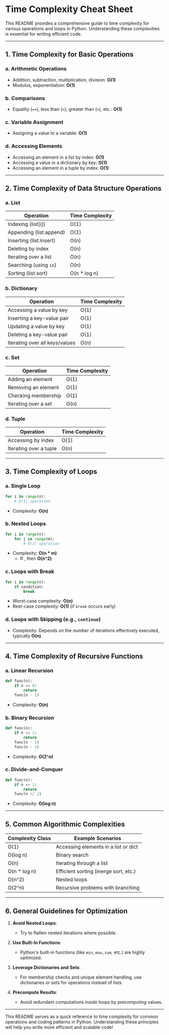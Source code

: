 # Time Complexity Cheat Sheet

This README provides a comprehensive guide to time complexity for various operations and loops in Python. Understanding these complexities is essential for writing efficient code.

---

## 1. **Time Complexity for Basic Operations**

### a. Arithmetic Operations

- Addition, subtraction, multiplication, division: **O(1)**
- Modulus, exponentiation: **O(1)**

### b. Comparisons

- Equality (`==`), less than (`<`), greater than (`>`), etc.: **O(1)**

### c. Variable Assignment

- Assigning a value to a variable: **O(1)**

### d. Accessing Elements

- Accessing an element in a list by index: **O(1)**
- Accessing a value in a dictionary by key: **O(1)**
- Accessing an element in a tuple by index: **O(1)**

---

## 2. **Time Complexity of Data Structure Operations**

### a. List

| Operation               | Time Complexity |
| ----------------------- | --------------- |
| Indexing (list[i])      | O(1)            |
| Appending (list.append) | O(1)            |
| Inserting (list.insert) | O(n)            |
| Deleting by index       | O(n)            |
| Iterating over a list   | O(n)            |
| Searching (using `in`)  | O(n)            |
| Sorting (list.sort)     | O(n \* log n)   |

### b. Dictionary

| Operation                      | Time Complexity |
| ------------------------------ | --------------- |
| Accessing a value by key       | O(1)            |
| Inserting a key-value pair     | O(1)            |
| Updating a value by key        | O(1)            |
| Deleting a key-value pair      | O(1)            |
| Iterating over all keys/values | O(n)            |

### c. Set

| Operation            | Time Complexity |
| -------------------- | --------------- |
| Adding an element    | O(1)            |
| Removing an element  | O(1)            |
| Checking membership  | O(1)            |
| Iterating over a set | O(n)            |

### d. Tuple

| Operation              | Time Complexity |
| ---------------------- | --------------- |
| Accessing by index     | O(1)            |
| Iterating over a tuple | O(n)            |

---

## 3. **Time Complexity of Loops**

### a. Single Loop

```python
for i in range(n):
    # O(1) operation
```

- Complexity: **O(n)**

### b. Nested Loops

```python
for i in range(n):
    for j in range(m):
        # O(1) operation
```

- Complexity: **O(n \* m)**
  - If , then **O(n^2)**

### c. Loops with Break

```python
for i in range(n):
    if condition:
        break
```

- Worst-case complexity: **O(n)**
- Best-case complexity: **O(1)** (if `break` occurs early)

### d. Loops with Skipping (e.g., `continue`)

- Complexity: Depends on the number of iterations effectively executed, typically **O(n)**.

---

## 4. **Time Complexity of Recursive Functions**

### a. Linear Recursion

```python
def func(n):
    if n == 0:
        return
    func(n - 1)
```

- Complexity: **O(n)**

### b. Binary Recursion

```python
def func(n):
    if n <= 1:
        return
    func(n - 1)
    func(n - 1)
```

- Complexity: **O(2^n)**

### c. Divide-and-Conquer

```python
def func(n):
    if n <= 1:
        return
    func(n // 2)
```

- Complexity: **O(log n)**

---

## 5. **Common Algorithmic Complexities**

| Complexity Class | Example Scenarios                    |
| ---------------- | ------------------------------------ |
| O(1)             | Accessing elements in a list or dict |
| O(log n)         | Binary search                        |
| O(n)             | Iterating through a list             |
| O(n \* log n)    | Efficient sorting (merge sort, etc.) |
| O(n^2)           | Nested loops                         |
| O(2^n)           | Recursive problems with branching    |

---

## 6. **General Guidelines for Optimization**

1. **Avoid Nested Loops**:

   - Try to flatten nested iterations where possible.

2. **Use Built-In Functions**:

   - Python's built-in functions (like `min`, `max`, `sum`, etc.) are highly optimized.

3. **Leverage Dictionaries and Sets**:

   - For membership checks and unique element handling, use dictionaries or sets for  operations instead of lists.

4. **Precompute Results**:

   - Avoid redundant computations inside loops by precomputing values.

---

This README serves as a quick reference to time complexity for common operations and coding patterns in Python. Understanding these principles will help you write more efficient and scalable code!



